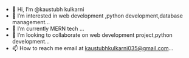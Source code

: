 - 👋 Hi, I’m @kaustubh kulkarni
- 👀 I’m interested in  web development ,python development,database management...
- 🌱 I’m currently MERN tech ...
- 💞️ I’m looking to collaborate on web development project,python development...
- 📫 How to reach me email at kaustubhkulkarni035@gmail.com...

<!---
kaustubhdkulkarni/kaustubhdkulkarni is a ✨ special ✨ repository because its `README.md` (this file) appears on your GitHub profile.
You can click the Preview link to take a look at your changes.
--->
